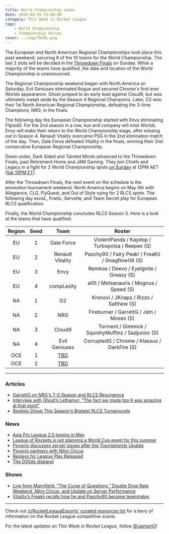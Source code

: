 ```yaml
---
title: World Championship Looms
date: 2018-04-25 13:00:00
category: This Week in Rocket League
tags:
    - World Championship
    - Championship Series
cover: ../img/TWiRL.png
---
```


The European and North American Regional Championships took place this past weekend, securing 8 of the 10 teams for the World Championship. The last 2 slots will be decided in the [Throwdown Finals](http://liquipedia.net/rocketleague/Rocket_League_Championship_Series/Season_5/Oceania) on Sunday. While a majority of the teams have qualified, the date and location of the World Championship is unannounced.

The Regional Championship weekend began with North America on Saturday. Evil Geniuses eliminated Rogue and secured Chrome's first ever Worlds appearance. Ghost jumped to an early lead against Cloud9, but was ultimately swept aside by the Season 4 Regional Champions. Later, G2 won their 1st North American Regional Championship, defeating the 3-time Champions, NRG, in the finals.

The following day the European Championship started with Envy eliminating Flipsid3. For the 2nd season in a row, kux and company will miss Worlds. Envy will make their return to the World Championship stage, after missing out in Season 4. Renault Vitality overcame PSG in the 2nd elimination match of the day. Then, Gale Force defeated Vitality in the finals, winning their 2nd consecutive European Regional Championship.

Down under, Dark Sided and Tainted Minds advanced to the Throwdown Finals, past Retirement Home and JAM Gaming. They join Chiefs and Legacy in a fight for 2 World Championship spots [on Sunday](https://throwdownesports.com/rlchampionship/) at 12PM AET ([Sat 10PM ET](https://www.timeanddate.com/worldclock/converter.html?iso=20180426T020000&p1=179&p2=240)).

After the Throwdown Finals, the next event on the schedule is the promotion tournament weekend. North America begins on May 5th with Allegiance, CLG, FlyQuest, and Out of Style vying for 2 RLCS spots. The following day exceL, Fnatic, Servette, and Team Secret play for European RLCS qualification.

Finally, the World Championship concludes RLCS Season 5. Here is a look at the teams that have qualified:

| Region | Seed |                                             Team                                             |                       Roster                       |
| :----: | :--: | :------------------------------------------------------------------------------------------: | :------------------------------------------------: |
|   EU   |  1   |                                          Gale Force                                          |  ViolentPanda / Kaydop / Turbopolsa / Reepex (S)   |
|   EU   |  2   |                                       Renault Vitality                                       | Paschy90 / Fairy Peak! / FreaKii / Gnagflow06 (S)  |
|   EU   |  3   |                                             Envy                                             |      Remkoe / Deevo / EyeIgnite / Greazy (S)       |
|   EU   |  4   |                                          compLexity                                          |      al0t / Metsanauris / Mognus / Speed (S)       |
|   NA   |  1   |                                              G2                                              |       Kronovi / JKnaps / Rizzo / Satthew (S)       |
|   NA   |  2   |                                             NRG                                              |      Fireburner / GarrettG / Jstn / Moses (S)      |
|   NA   |  3   |                                            Cloud9                                            | Torment / Gimmick / SquishyMuffinz / Sadjunior (S) |
|   NA   |  4   |                                        Evil Geniuses                                         |    CorruptedG / Chrome / Klassux / DarkFire (S)    |
|  OCE   |  1   | [TBD](http://liquipedia.net/rocketleague/Rocket_League_Championship_Series/Season_5/Oceania) |                                                    |
|  OCE   |  2   | [TBD](http://liquipedia.net/rocketleague/Rocket_League_Championship_Series/Season_5/Oceania) |                                                    |

---

### Articles

-   [GarrettG on NRG's 7-0 Season and RLCS Resurgence](https://www.redbull.com/us-en/nrg-garrettg-rlcs-season-5-interview)
-   [Interview with Ghost’s Lethamyr: “The fact we made top 6 was amazing at that point”](http://rocketeers.gg/interview-ghost-gaming-lethamyr-rlcs-s5/)
-   [Rookies Drove This Season's Biggest RLCS Turnarounds](https://www.redbull.com/us-en/rlcs-season-5-rookie-standouts)

### News

-   [Asia Pro League 2.0 begins in May](http://1neesports.com/articles/news/rocket-league/16/asia-pro-league-2.0)
-   [League of Rockets is not planning a World Cup event for this summer](https://twitter.com/LeagueOfRockets/status/988478378096451586)
-   [Psyonix discusses server issues after the _Tournaments Update_](https://www.rocketleague.com/news/rocket-league-server-performance-update/)
-   [Psyonix partners with Nitro Circus](https://www.rocketleague.com/news/rocket-league-nitro-circus/)
-   [Replays for League Play Released](https://www.reddit.com/r/RocketLeagueEsports/comments/8ef94p/all_replays_for_league_play_rlcs_eunaoce_rival/)
-   [The D00ds disband](https://octane.gg/news/the-d00ds-disband/)

### Shows

-   [Live from Mannfield: “The Curse of Questions,” Double Drop Rate Weekend, Nitro Circus, and Update on Server Performance](http://www.lfmannfield.com/episodes/2018/4/24/ep-108-the-curse-of-questions-double-drop-rate-weekend-nitro-circus-and-update-on-server-performance)
-   [Vitality’s Freakii recalls how he and Paschy90 became teammates](http://rocketeers.gg/interview-gfinity-elite-series-vitality-freakii-paschy/)

---

Check out [/r/RocketLeagueEsports' curated resources list](https://www.reddit.com/r/RocketLeagueEsports/wiki/links) for a bevy of information on the Rocket League competitive scene.

For the latest updates on _This Week in Rocket League_, follow [@JasherIO](https://twitter.com/JasherIO)!
